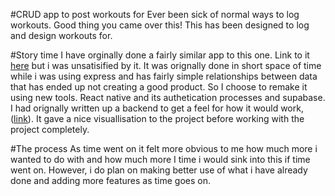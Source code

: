 #CRUD app to post workouts for
Ever been sick of normal ways to log workouts. Good thing you came over this! This has been designed to log and design workouts for.

#Story time
I have orginally done a fairly similar app to this one. Link to it [here](https://github.com/jrh1010101101010/project2) but i was unsatisified by it. It was orignally done in short space of time while i was using express and has fairly simple relationships between data that has ended up not creating a good product. So I choose to remake it using new tools. React native and its authetication processes and supabase. I had orignally written up a backend to get a feel for how it would work, ([link](https://github.com/jrh1010101101010/pyt_workout)). It gave a nice visuallisation to the project before working with the project completely.

#The process
As time went on it felt more obvious to me how much more i wanted to do with and how much more I time i would sink into this if time went on. However, i do plan on making better use of what i have already done and adding more features as time goes on. 